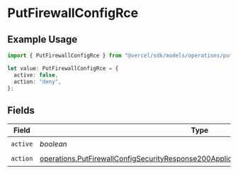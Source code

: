 # PutFirewallConfigRce

## Example Usage

```typescript
import { PutFirewallConfigRce } from "@vercel/sdk/models/operations/putfirewallconfig.js";

let value: PutFirewallConfigRce = {
  active: false,
  action: "deny",
};
```

## Fields

| Field                                                                                                                                                                                            | Type                                                                                                                                                                                             | Required                                                                                                                                                                                         | Description                                                                                                                                                                                      |
| ------------------------------------------------------------------------------------------------------------------------------------------------------------------------------------------------ | ------------------------------------------------------------------------------------------------------------------------------------------------------------------------------------------------ | ------------------------------------------------------------------------------------------------------------------------------------------------------------------------------------------------ | ------------------------------------------------------------------------------------------------------------------------------------------------------------------------------------------------ |
| `active`                                                                                                                                                                                         | *boolean*                                                                                                                                                                                        | :heavy_check_mark:                                                                                                                                                                               | N/A                                                                                                                                                                                              |
| `action`                                                                                                                                                                                         | [operations.PutFirewallConfigSecurityResponse200ApplicationJSONResponseBodyActiveAction](../../models/operations/putfirewallconfigsecurityresponse200applicationjsonresponsebodyactiveaction.md) | :heavy_check_mark:                                                                                                                                                                               | N/A                                                                                                                                                                                              |